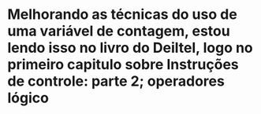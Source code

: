 <h1> Melhorando as técnicas do uso de uma variável de contagem, estou lendo isso no livro do Deiltel, logo no primeiro capitulo sobre <b>Instruções de controle: parte 2; operadores lógico </b>
</h1>